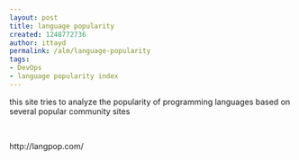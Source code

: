 ```yaml
---
layout: post
title: language popularity
created: 1248772736
author: ittayd
permalink: /alm/language-popularity
tags:
- DevOps
- language popularity index
---
```

<p>this site tries to analyze the popularity of programming languages based on several popular community sites</p>
<p>&nbsp;</p>
<p>http://langpop.com/</p>

